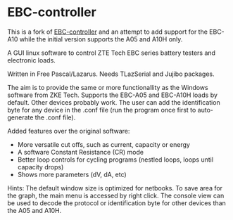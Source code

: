 # EBC-controller
This is a fork of [EBC-controller](https://github.com/JOGAsoft/EBC-controller) and an attempt to add support for the EBC-A10 while the initial version supports the A05 and A10H only.

A GUI linux software to control ZTE Tech EBC series
battery testers and electronic loads.

Written in Free Pascal/Lazarus. 
Needs TLazSerial and Jujibo packages.

The aim is to provide the same or more functionallity as the Windows software
from ZKE Tech. Supports the EBC-A05 and EBC-A10H loads by default.
Other devices probably work. The user can add the identification byte for
any device in the .conf file (run the program once first to auto-generate
the .conf file).

Added features over the original software:
* More versatile cut offs, such as current, capacity or energy
* A software Constant Resistance (CR) mode
* Better loop controls for cycling programs 
   (nestled loops, loops until capacity drops)
* Shows more parameters (dV, dA, etc)

Hints:
The default window size is optimized for netbooks.
To save area for the graph, the main menu is accessed by right click.
The console view can be used to decode the protocol or identification byte
for other devices than the A05 and A10H.
